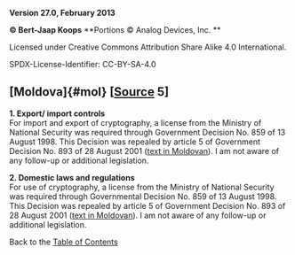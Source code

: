 **Version 27.0, February 2013**

**© Bert-Jaap Koops**
**Portions © Analog Devices, Inc. **  

Licensed under Creative Commons Attribution Share Alike 4.0 International.

SPDX-License-Identifier: CC-BY-SA-4.0

## [Moldova]{#mol} \[[Source](cls-srce.htm) 5\]

**1. Export/ import controls**\
For import and export of cryptography, a license from the Ministry of
National Security was required through Government Decision No. 859 of 13
August 1998. This Decision was repealed by article 5 of Government
Decision No. 893 of 28 August 2001 ([text in
Moldovan](http://lex.justice.md/md/295447/)). I am not aware of any
follow-up or additional legislation.

**2. Domestic laws and regulations**\
For use of cryptography, a license from the Ministry of National
Security was required through Governmental Decision No. 859 of 13 August
1998. This Decision was repealed by article 5 of Government Decision No.
893 of 28 August 2001 ([text in
Moldovan](http://lex.justice.md/md/295447/)). I am not aware of any
follow-up or additional legislation.

Back to the [Table of Contents](index.html#toc)
